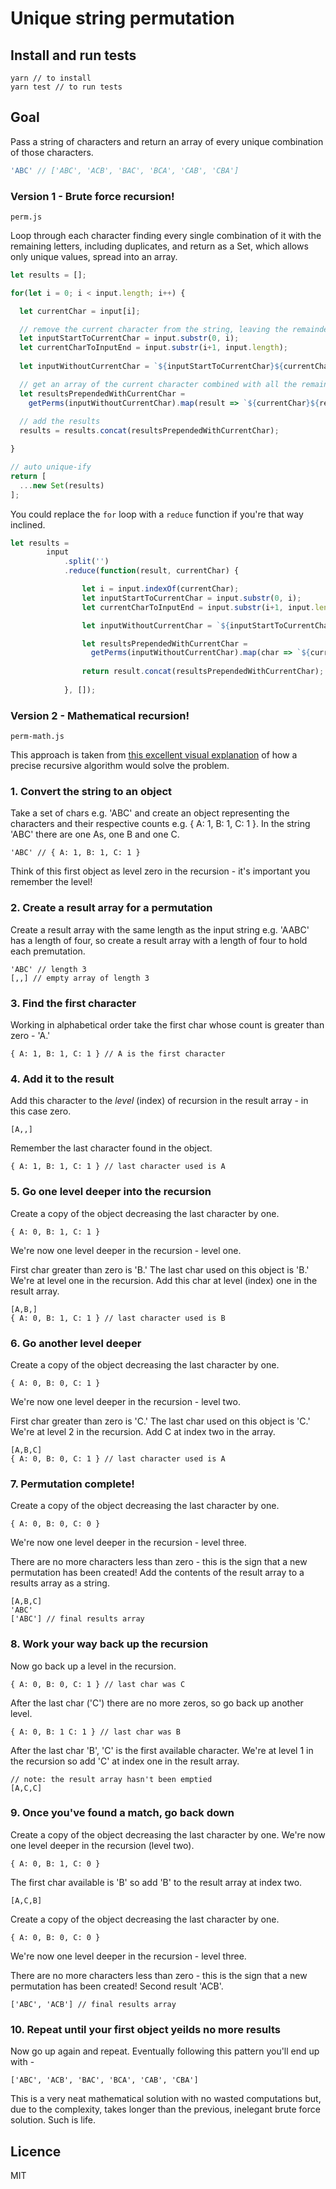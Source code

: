# Unique string permutation

## Install and run tests
```
yarn // to install
yarn test // to run tests
```

## Goal

Pass a string of characters and return an array of every unique combination of those characters. 

```javascript
'ABC' // ['ABC', 'ACB', 'BAC', 'BCA', 'CAB', 'CBA']
```

### Version 1 - Brute force recursion!

```
perm.js
```

Loop through each character finding every single combination of it with the remaining letters, including duplicates, and return as a Set, which allows only unique values, spread into an array.

```javascript
let results = [];

for(let i = 0; i < input.length; i++) {

  let currentChar = input[i];

  // remove the current character from the string, leaving the remainder
  let inputStartToCurrentChar = input.substr(0, i);
  let currentCharToInputEnd = input.substr(i+1, input.length);
  
  let inputWithoutCurrentChar = `${inputStartToCurrentChar}${currentCharToInputEnd}`;

  // get an array of the current character combined with all the remaining characters
  let resultsPrependedWithCurrentChar = 
    getPerms(inputWithoutCurrentChar).map(result => `${currentChar}${result}`);
  
  // add the results
  results = results.concat(resultsPrependedWithCurrentChar);

}

// auto unique-ify
return [
  ...new Set(results)
];
```

You could replace the `for` loop with a `reduce` function if you're that way inclined.

```javascript
let results = 
        input
            .split('')
            .reduce(function(result, currentChar) {

                let i = input.indexOf(currentChar);
                let inputStartToCurrentChar = input.substr(0, i);
                let currentCharToInputEnd = input.substr(i+1, input.length);

                let inputWithoutCurrentChar = `${inputStartToCurrentChar}${currentCharToInputEnd}`;

                let resultsPrependedWithCurrentChar = 
                  getPerms(inputWithoutCurrentChar).map(char => `${currentChar}${char}`);
                  
                return result.concat(resultsPrependedWithCurrentChar);
                
            }, []);
```

### Version 2 - Mathematical recursion!

```
perm-math.js
```

This approach is taken from [this excellent visual explanation](https://youtu.be/nYFd7VHKyWQ) of how a precise recursive algorithm would solve the problem.
  
### 1. Convert the string to an object

Take a set of chars e.g. 'ABC' and create an object representing the characters and their respective counts e.g. { A: 1, B: 1, C: 1 }. In the string 'ABC' there are one As, one B and one C.
```
'ABC' // { A: 1, B: 1, C: 1 }
```
Think of this first object as level zero in the recursion - it's important you remember the level!
  
### 2. Create a result array for a permutation
Create a result array with the same length as the input string e.g. 'AABC' has a length of four, so create a result array with a length of four to hold each premutation.
```
'ABC' // length 3 
[,,] // empty array of length 3
```
   
### 3. Find the first character
Working in alphabetical order take the first char whose count is greater than zero - 'A.'
```
{ A: 1, B: 1, C: 1 } // A is the first character
```
  
### 4. Add it to the result
Add this character to the *level* (index) of recursion in the result array - in this case zero.
```
[A,,]
```
  
Remember the last character found in the object. 
```
{ A: 1, B: 1, C: 1 } // last character used is A
```

### 5. Go one level deeper into the recursion
Create a copy of the object decreasing the last character by one.
```
{ A: 0, B: 1, C: 1 }
```
We're now one level deeper in the recursion - level one.

First char greater than zero is 'B.'
The last char used on this object is 'B.'
We're at level one in the recursion.
Add this char at level (index) one in the result array.
```
[A,B,]
{ A: 0, B: 1, C: 1 } // last character used is B
```
  
### 6. Go another level deeper
Create a copy of the object decreasing the last character by one. 
```
{ A: 0, B: 0, C: 1 }
```
We're now one level deeper in the recursion - level two.

First char greater than zero is 'C.'
The last char used on this object is 'C.'
We're at level 2 in the recursion.
Add C at index two in the array. 
```
[A,B,C]
{ A: 0, B: 0, C: 1 } // last character used is A
```
  
### 7. Permutation complete!
Create a copy of the object decreasing the last character by one.
```
{ A: 0, B: 0, C: 0 }
```
We're now one level deeper in the recursion - level three.

There are no more characters less than zero - this is the sign that a new permutation has been created!
Add the contents of the result array to a results array as a string.
```
[A,B,C]
'ABC'
['ABC'] // final results array
```
  
### 8. Work your way back up the recursion 
Now go back up a level in the recursion.
```
{ A: 0, B: 0, C: 1 } // last char was C
```

After the last char ('C') there are no more zeros, so go back up another level.
```
{ A: 0, B: 1 C: 1 } // last char was B
```

After the last char 'B', 'C' is the first available character.
We're at level 1 in the recursion so add 'C' at index one in the result array.
```
// note: the result array hasn't been emptied
[A,C,C]
```
  
### 9. Once you've found a match, go back down
Create a copy of the object decreasing the last character by one.
We're now one level deeper in the recursion (level two).
```
{ A: 0, B: 1, C: 0 }
```

The first char available is 'B' so add 'B' to the result array at index two.
```
[A,C,B]
```

Create a copy of the object decreasing the last character by one. 
```
{ A: 0, B: 0, C: 0 }
```
We're now one level deeper in the recursion - level three.

There are no more characters less than zero - this is the sign that a new permutation has been created!
Second result 'ACB'.

```
['ABC', 'ACB'] // final results array
```
  
### 10. Repeat until your first object yeilds no more results
Now go up again and repeat. Eventually following this pattern you'll end up with -
```
['ABC', 'ACB', 'BAC', 'BCA', 'CAB', 'CBA']
```

This is a very neat mathematical solution with no wasted computations but, due to the complexity, takes longer than the previous, inelegant brute force solution. Such is life.

## Licence
MIT
